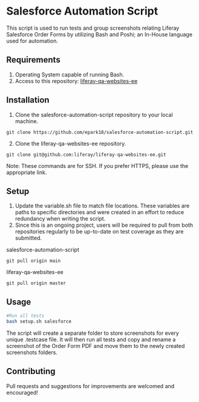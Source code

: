 # Salesforce Automation Script
This script is used to run tests and group screenshots relating Liferay Salesforce Order Forms by utilizing Bash and Poshi; an In-House language used for automation.
## Requirements
1. Operating System capable of running Bash.
2. Access to this repository: [liferay-qa-websites-ee](https://github.com/liferay/liferay-qa-websites-ee)
## Installation
1. Clone the salesforce-automation-script repository to your local machine.
```
git clone https://github.com/epark18/salesforce-automation-script.git
```
2. Clone the liferay-qa-websites-ee repository.
```
git clone git@github.com:liferay/liferay-qa-websites-ee.git
```
Note: These commands are for SSH. If you prefer HTTPS, please use the appropriate link.
## Setup
1. Update the variable.sh file to match file locations. These variables are paths to specific directories and were created in an effort to reduce redundancy when writing the script.
2. Since this is an ongoing project, users will be required to pull from both repositories regularly to be up-to-date on test coverage as they are submitted.

salesforce-automation-script
```
git pull origin main
```
liferay-qa-websites-ee
```
git pull origin master
```
## Usage
```bash
#Run all tests
bash setup.sh salesforce
```
The script will create a separate folder to store screenshots for every unique .testcase file. It will then run all tests and copy and rename a screenshot of the Order Form PDF and move them to the newly created screenshots folders.
## Contributing
Pull requests and suggestions for improvements are welcomed and encouraged!